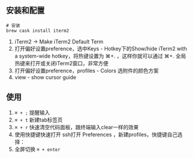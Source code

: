 
## 安装和配置

```shell
# 安装
brew cask install iterm2
```

1. iTerm2 -> Make iTerm2 Default Term
2. 打开偏好设置preference，选中Keys - Hotkey下的Show/hide iTerm2 with a system-wide hotkey，将热键设置为 ⌘+. ，这样你就可以通过 ⌘+. 全局热键来打开或关闭iTerm2窗口，非常方便
3. 打开偏好设置preference，profiles - Colors 选附件的颜色方案
4. view - show cursor guide

## 使用

1. `⌘ + ;` 提醒输入
2. `⌘ + t` 新建tab标签页
4. `⌘ + r` 快速清空代码面板，跟终端输入clear一样的效果
5. 使用快捷键快速打开 ssh打开 Preferences ，新建profiles，快捷键自己选择：
6. 全屏切换 `⌘ + enter`

